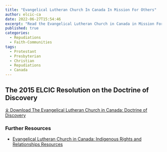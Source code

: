 ```yaml
---
title: "Evangelical Lutheran Church In Canada In Mission For Others"
author: elcic-ca
date: 2022-06-27T15:54:46
excerpt: "Read the Evangelical Lutheran Church in Canada in Mission For Others's statement repudiating the Doctrine of Discovery."
published: true
categories:
  - Repudiations
  - Faith-Communities
tags:
  - Protestant
  - Presbyterian
  - Christian
  - Repudiations
  - Canada
---
```

## The 2015 ELCIC Resolution on the Doctrine of Discovery

[⤓ Download The Evangelical Lutheran Church in Canada: Doctrine of Discovery](/assets/pdfs/2015-ELCIC-DoctrineofDiscoveryMotionFINAL.pdf)

### Further Resources
* [Evangelical Lutheran Church in Canada: Indigenous Rights and Relationships Resources](https://elcic.ca/compassionate-justice-and-public-policy/indigenous-rights-relationships/)
